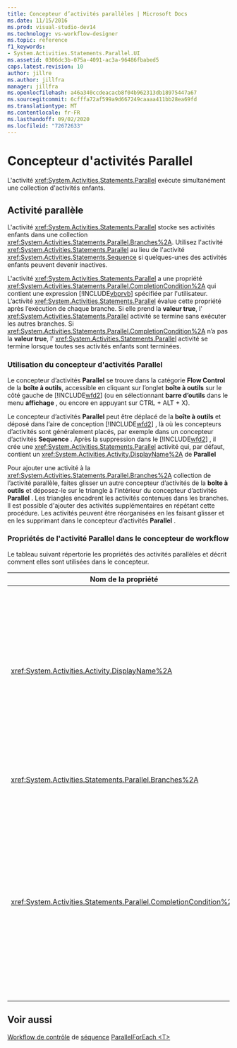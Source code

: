 ```yaml
---
title: Concepteur d’activités parallèles | Microsoft Docs
ms.date: 11/15/2016
ms.prod: visual-studio-dev14
ms.technology: vs-workflow-designer
ms.topic: reference
f1_keywords:
- System.Activities.Statements.Parallel.UI
ms.assetid: 0306dc3b-075a-4091-ac3a-96486fbabed5
caps.latest.revision: 10
author: jillre
ms.author: jillfra
manager: jillfra
ms.openlocfilehash: a46a340ccdeacacb8f04b962313db18975447a67
ms.sourcegitcommit: 6cfffa72af599a9d667249caaaa411bb28ea69fd
ms.translationtype: MT
ms.contentlocale: fr-FR
ms.lasthandoff: 09/02/2020
ms.locfileid: "72672633"
---
```

# <a name="parallel-activity-designer"></a>Concepteur d'activités Parallel
L'activité <xref:System.Activities.Statements.Parallel> exécute simultanément une collection d'activités enfants.

## <a name="the-parallel-activity"></a>Activité parallèle
 L'activité <xref:System.Activities.Statements.Parallel> stocke ses activités enfants dans une collection <xref:System.Activities.Statements.Parallel.Branches%2A>. Utilisez l'activité <xref:System.Activities.Statements.Parallel> au lieu de l'activité <xref:System.Activities.Statements.Sequence> si quelques-unes des activités enfants peuvent devenir inactives.

 L'activité <xref:System.Activities.Statements.Parallel> a une propriété <xref:System.Activities.Statements.Parallel.CompletionCondition%2A> qui contient une expression [!INCLUDE[vbprvb](../includes/vbprvb-md.md)] spécifiée par l'utilisateur. L’activité <xref:System.Activities.Statements.Parallel> évalue cette propriété après l’exécution de chaque branche. Si elle prend la **valeur true**, l' <xref:System.Activities.Statements.Parallel> activité se termine sans exécuter les autres branches. Si <xref:System.Activities.Statements.Parallel.CompletionCondition%2A> n’a pas la **valeur true**, l' <xref:System.Activities.Statements.Parallel> activité se termine lorsque toutes ses activités enfants sont terminées.

### <a name="using-the-parallel-activity-designer"></a>Utilisation du concepteur d'activités Parallel
 Le concepteur d’activités **Parallel** se trouve dans la catégorie **Flow Control** de la **boîte à outils**, accessible en cliquant sur l’onglet **boîte à outils** sur le côté gauche de [!INCLUDE[wfd2](../includes/wfd2-md.md)] (ou en sélectionnant **barre d’outils** dans le menu **affichage** , ou encore en appuyant sur CTRL + ALT + X).

 Le concepteur d’activités **Parallel** peut être déplacé de la **boîte à outils** et déposé dans l’aire de conception [!INCLUDE[wfd2](../includes/wfd2-md.md)] , là où les concepteurs d’activités sont généralement placés, par exemple dans un concepteur d’activités **Sequence** . Après la suppression dans le [!INCLUDE[wfd2](../includes/wfd2-md.md)] , il crée une <xref:System.Activities.Statements.Parallel> activité qui, par défaut, contient un <xref:System.Activities.Activity.DisplayName%2A> de **Parallel**

 Pour ajouter une activité à la <xref:System.Activities.Statements.Parallel.Branches%2A> collection de l’activité parallèle, faites glisser un autre concepteur d’activités de la **boîte à outils** et déposez-le sur le triangle à l’intérieur du concepteur d’activités **Parallel** . Les triangles encadrent les activités contenues dans les branches. Il est possible d'ajouter des activités supplémentaires en répétant cette procédure. Les activités peuvent être réorganisées en les faisant glisser et en les supprimant dans le concepteur d’activités **Parallel** .

### <a name="parallel-activity-properties-in-the-workflow-designer"></a>Propriétés de l'activité Parallel dans le concepteur de workflow
 Le tableau suivant répertorie les propriétés des activités parallèles et décrit comment elles sont utilisées dans le concepteur.

|Nom de la propriété|Obligatoire|Usage|
|-------------------|--------------|-----------|
|<xref:System.Activities.Activity.DisplayName%2A>|Faux|Spécifie le nom d'affichage convivial du concepteur d'activités dans l'en-tête. La valeur par défaut est **Parallel**. La valeur peut éventuellement être modifiée dans la grille des **Propriétés** ou directement dans l’en-tête du concepteur d’activités.|
|<xref:System.Activities.Statements.Parallel.Branches%2A>|Vrai|Contient la collection des activités enfants à exécuter.|
|<xref:System.Activities.Statements.Parallel.CompletionCondition%2A>|Faux|Évaluée une fois qu'une branche est terminée. Si elle prend la **valeur true**, les branches planifiées en attente sont annulées. Si cette propriété n’est pas définie ou a la valeur **false**, l’activité se termine lorsque toutes ses activités enfants sont terminées. La valeur par défaut est **null**.|

## <a name="see-also"></a>Voir aussi
 [Workflow de contrôle](../workflow-designer/control-flow-activity-designers.md) de [séquence](../workflow-designer/sequence-activity-designer.md) [ParallelForEach \<T> ](../workflow-designer/parallelforeach-t-activity-designer.md)
